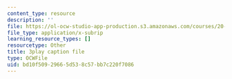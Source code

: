 ```yaml
---
content_type: resource
description: ''
file: https://ol-ocw-studio-app-production.s3.amazonaws.com/courses/20-219-becoming-the-next-bill-nye-writing-and-hosting-the-educational-show-january-iap-2015/bd10f50929665d538c57bb7c220f7086_AjK2zF9yN0k.vtt
file_type: application/x-subrip
learning_resource_types: []
resourcetype: Other
title: 3play caption file
type: OCWFile
uid: bd10f509-2966-5d53-8c57-bb7c220f7086
---
```

